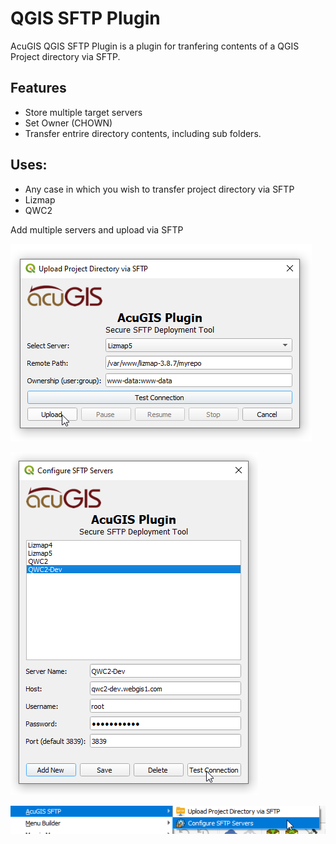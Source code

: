 # QGIS SFTP Plugin

AcuGIS QGIS SFTP Plugin is a plugin for tranfering contents of a QGIS Project directory via SFTP.

## Features

- Store multiple target servers
- Set Owner (CHOWN)
- Transfer entrire directory contents, including sub folders.
  

## Uses:

- Any case in which you wish to transfer project directory via SFTP
- Lizmap
- QWC2


Add multiple servers and upload via SFTP

![SFTP Upload QGIS](docs/Upload.png)

![SFTP Plugin](docs/ConfigServers.png)

![SFTP Plugin for QGIS](docs/Menu.png)



